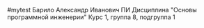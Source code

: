 #mytest
Барило 
Александр
Иванович
ПИ
Дисциплина "Основы программной инженерии"
Курс 1, группа 8, подгруппа 1
